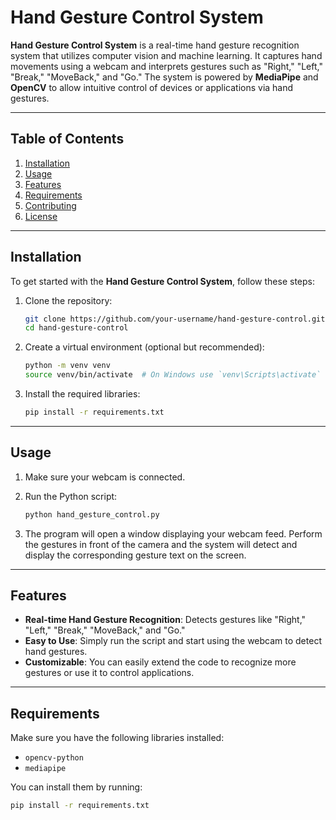 # Hand Gesture Control System

**Hand Gesture Control System** is a real-time hand gesture recognition system that utilizes computer vision and machine learning. It captures hand movements using a webcam and interprets gestures such as "Right," "Left," "Break," "MoveBack," and "Go." The system is powered by **MediaPipe** and **OpenCV** to allow intuitive control of devices or applications via hand gestures.

---

## Table of Contents

1. [Installation](#installation)
2. [Usage](#usage)
3. [Features](#features)
4. [Requirements](#requirements)
5. [Contributing](#contributing)
6. [License](#license)

---

## Installation

To get started with the **Hand Gesture Control System**, follow these steps:

1. Clone the repository:

    ```bash
    git clone https://github.com/your-username/hand-gesture-control.git
    cd hand-gesture-control
    ```

2. Create a virtual environment (optional but recommended):

    ```bash
    python -m venv venv
    source venv/bin/activate  # On Windows use `venv\Scripts\activate`
    ```

3. Install the required libraries:

    ```bash
    pip install -r requirements.txt
    ```

---

## Usage

1. Make sure your webcam is connected.
2. Run the Python script:

    ```bash
    python hand_gesture_control.py
    ```

3. The program will open a window displaying your webcam feed. Perform the gestures in front of the camera and the system will detect and display the corresponding gesture text on the screen.

---

## Features

- **Real-time Hand Gesture Recognition**: Detects gestures like "Right," "Left," "Break," "MoveBack," and "Go."
- **Easy to Use**: Simply run the script and start using the webcam to detect hand gestures.
- **Customizable**: You can easily extend the code to recognize more gestures or use it to control applications.

---

## Requirements

Make sure you have the following libraries installed:

- `opencv-python`
- `mediapipe`

You can install them by running:

```bash
pip install -r requirements.txt
